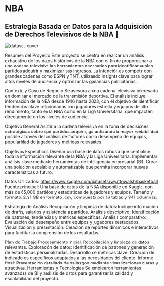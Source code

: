 # NBA


## Estrategia Basada en Datos para la Adquisición de Derechos Televisivos de la NBA 🚀
![dataset-cover](https://github.com/user-attachments/assets/3a8c6038-b2cc-4735-9c31-50ee2889e316)



Resumen del Proyecto
Este proyecto se centra en realizar un análisis exhaustivo de los datos históricos de la NBA con el fin de proporcionar a una cadena televisiva las herramientas necesarias para identificar cuáles partidos adquirir y maximizar sus ingresos. La intención es competir con grandes cadenas como ESPN y TNT, utilizando insights clave para lograr altos niveles de audiencia y optimizar las ganancias publicitarias.

Contexto y Caso de Negocio
Se asesora a una cadena televisiva interesada en dominar el mercado de la transmisión deportiva. El análisis incluye información de la NBA desde 1946 hasta 2023, con el objetivo de identificar tendencias clave relacionadas con jugadores estrella y equipos de alto rendimiento, tanto en la NBA como en la Liga Universitaria, que impacten directamente en los niveles de audiencia.

Objetivo General
Asistir a la cadena televisiva en la toma de decisiones estratégicas sobre qué partidos adquirir, garantizando la mayor rentabilidad posible a través del análisis de factores como desempeño de equipos, popularidad de jugadores y métricas relevantes.

Objetivos Específicos
Diseñar una base de datos robusta que centralice toda la información relevante de la NBA y la Liga Universitaria.
Implementar análisis clave mediante herramientas de inteligencia empresarial (BI).
Crear una solución escalable y automatizable que permita incorporar nuevas características a futuro.



Datos Utilizados:
https://www.kaggle.com/datasets/wyattowalsh/basketball
Fuente principal: Una base de datos de la NBA disponible en Kaggle, con más de 65,000 partidos y estadísticas de jugadores y equipos.
Tamaño y formato: 2.31 GB en formato .csv, compuesto por 16 tablas y 341 columnas.

Estrategia de Análisis
Recopilación y limpieza de datos: Incluye información de drafts, salarios y asistencia a partidos.
Análisis descriptivo: Identificación de patrones, tendencias y métricas específicas.
Análisis comparativo: Evaluación del desempeño entre equipos y jugadores destacados.
Visualización y presentación: Creación de reportes dinámicos e interactivos para facilitar la comprensión de los resultados.


Plan de Trabajo
Procesamiento inicial: Recopilación y limpieza de datos relevantes.
Exploración de datos: Identificación de patrones y generación de estadísticas personalizadas.
Desarrollo de métricas clave: Creación de indicadores específicos adaptados a las necesidades del cliente.
Informe final: Presentación detallada de hallazgos mediante visualizaciones claras y atractivas.
Herramientas y Tecnologías
Se emplearon herramientas avanzadas de BI y análisis de datos para garantizar la calidad y escalabilidad del proyecto.
